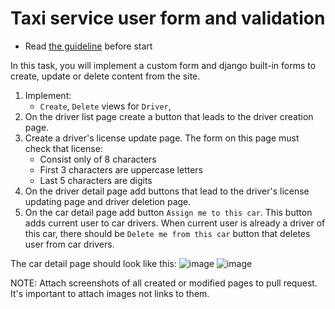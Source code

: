 # Taxi service user form and validation

- Read [the guideline](https://github.com/mate-academy/py-task-guideline/blob/main/README.md) before start

In this task, you will implement a custom form and django built-in forms to create,
update or delete content from the site.

1. Implement:
    - `Create`, `Delete` views for `Driver`, 
2. On the driver list page create a button that leads to the driver creation page.
3. Create a driver's license update page. The form on this page must check that 
license:
    - Consist only of 8 characters
    - First 3 characters are uppercase letters
    - Last 5 characters are digits
4. On the driver detail page add buttons that lead to the driver's license updating page and
driver deletion page.
5. On the car detail page add button `Assign me to this car`. This button adds 
current user to car drivers. When current user is already a driver of this car, 
there should be `Delete me from this car` button that deletes user from car drivers.

The car detail page should look like this:
![image](https://mate-academy-images.s3.eu-central-1.amazonaws.com/django-forms-1.png)
![image](https://mate-academy-images.s3.eu-central-1.amazonaws.com/django-forms-2.png)

NOTE: Attach screenshots of all created or modified pages to pull request. It's important to attach images not links to them.
